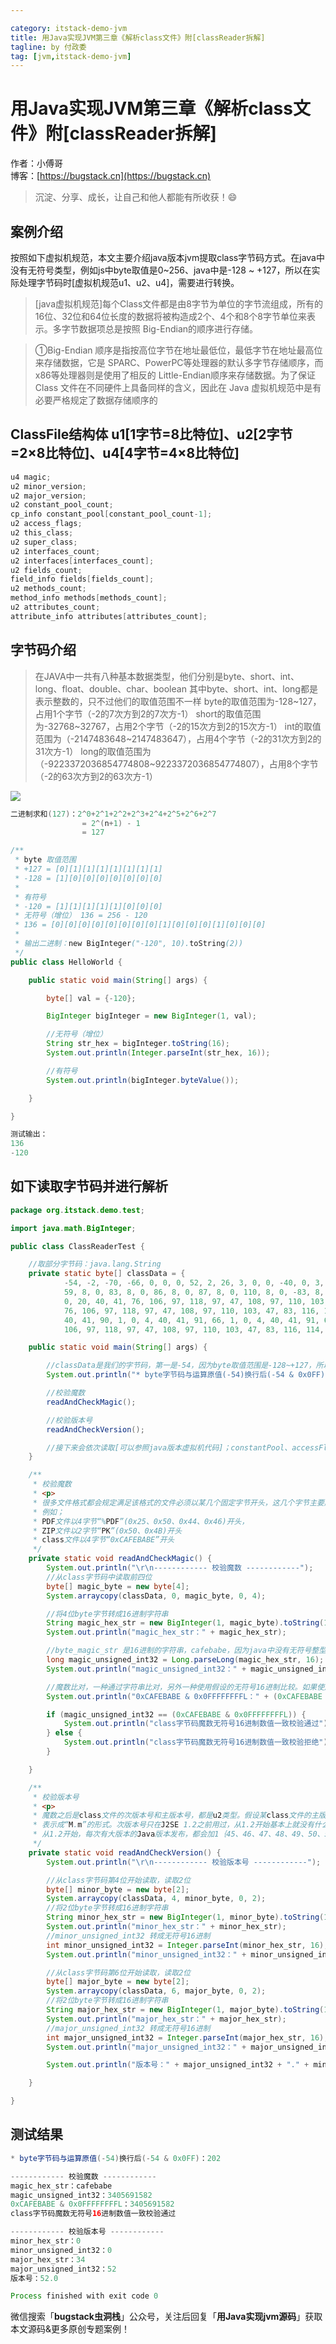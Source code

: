```yaml
---

category: itstack-demo-jvm
title: 用Java实现JVM第三章《解析class文件》附[classReader拆解]
tagline: by 付政委
tag: [jvm,itstack-demo-jvm]
---
```


# 用Java实现JVM第三章《解析class文件》附[classReader拆解]

作者：小傅哥
<br/>博客：[https://bugstack.cn](https://bugstack.cn)

> 沉淀、分享、成长，让自己和他人都能有所收获！😄

## 案例介绍
按照如下虚拟机规范，本文主要介绍java版本jvm提取class字节码方式。在java中没有无符号类型，例如js中byte取值是0~256、java中是-128 ~ +127，所以在实际处理字节码时[虚拟机规范u1、u2、u4]，需要进行转换。

>[java虚拟机规范]每个Class文件都是由8字节为单位的字节流组成，所有的16位、32位和64位长度的数据将被构造成2个、4个和8个8字节单位来表示。多字节数据项总是按照 Big-Endian的顺序进行存储。

>①Big-Endian 顺序是指按高位字节在地址最低位，最低字节在地址最高位来存储数据，它是 SPARC、PowerPC等处理器的默认多字节存储顺序，而 x86等处理器则是使用了相反的 Little-Endian顺序来存储数据。为了保证 Class 文件在不同硬件上具备同样的含义，因此在 Java 虚拟机规范中是有必要严格规定了数据存储顺序的

## ClassFile结构体 u1[1字节=8比特位]、u2[2字节=2×8比特位]、u4[4字节=4×8比特位]
```java
u4 magic;
u2 minor_version;
u2 major_version;
u2 constant_pool_count;
cp_info constant_pool[constant_pool_count-1];
u2 access_flags;
u2 this_class;
u2 super_class;
u2 interfaces_count;
u2 interfaces[interfaces_count];
u2 fields_count;
field_info fields[fields_count];
u2 methods_count;
method_info methods[methods_count];
u2 attributes_count;
attribute_info attributes[attributes_count];
```

## 字节码介绍

>在JAVA中一共有八种基本数据类型，他们分别是byte、short、int、long、float、double、char、boolean 
其中byte、short、int、long都是表示整数的，只不过他们的取值范围不一样 
byte的取值范围为-128~127，占用1个字节（-2的7次方到2的7次方-1） 
short的取值范围为-32768~32767，占用2个字节（-2的15次方到2的15次方-1） 
int的取值范围为（-2147483648~2147483647），占用4个字节（-2的31次方到2的31次方-1） 
long的取值范围为（-9223372036854774808~9223372036854774807），占用8个字节（-2的63次方到2的63次方-1）

![](https://fuzhengwei.github.io/assets/images/pic-content/2019/08/byte表.png)

```java
二进制求和(127)：2^0+2^1+2^2+2^3+2^4+2^5+2^6+2^7
                = 2^(n+1) - 1
				= 127
```

```java
/**
 * byte 取值范围
 * +127 = [0][1][1][1][1][1][1][1]
 * -128 = [1][0][0][0][0][0][0][0]
 *
 * 有符号
 * -120 = [1][1][1][1][1][0][0][0]
 * 无符号（增位） 136 = 256 - 120
 * 136 = [0][0][0][0][0][0][0][0][1][0][0][0][1][0][0][0]
 *
 * 输出二进制：new BigInteger("-120", 10).toString(2))
 */
public class HelloWorld {

    public static void main(String[] args) {

        byte[] val = {-120};

        BigInteger bigInteger = new BigInteger(1, val);

        //无符号（增位）
        String str_hex = bigInteger.toString(16);
        System.out.println(Integer.parseInt(str_hex, 16));

        //有符号
        System.out.println(bigInteger.byteValue());

    }

}
```
```java
测试输出：
136
-120
```

## 如下读取字节码并进行解析
```java
package org.itstack.demo.test;

import java.math.BigInteger;

public class ClassReaderTest {

    //取部分字节码：java.lang.String
    private static byte[] classData = {
            -54, -2, -70, -66, 0, 0, 0, 52, 2, 26, 3, 0, 0, -40, 0, 3, 0, 0, -37, -1, 3, 0, 0, -33, -1, 3, 0, 1, 0, 0, 8, 0,
            59, 8, 0, 83, 8, 0, 86, 8, 0, 87, 8, 0, 110, 8, 0, -83, 8, 0, -77, 8, 0, -49, 8, 0, -47, 1, 0, 3, 40, 41, 73, 1,
            0, 20, 40, 41, 76, 106, 97, 118, 97, 47, 108, 97, 110, 103, 47, 79, 98, 106, 101, 99, 116, 59, 1, 0, 20, 40, 41,
            76, 106, 97, 118, 97, 47, 108, 97, 110, 103, 47, 83, 116, 114, 105, 110, 103, 59, 1, 0, 3, 40, 41, 86, 1, 0, 3,
            40, 41, 90, 1, 0, 4, 40, 41, 91, 66, 1, 0, 4, 40, 41, 91, 67, 1, 0, 4, 40, 67, 41, 67, 1, 0, 21, 40, 68, 41, 76,
            106, 97, 118, 97, 47, 108, 97, 110, 103, 47, 83, 116, 114, 105, 110, 103, 59, 1, 0, 4, 40, 73, 41, 67, 1, 0, 4};

    public static void main(String[] args) {

        //classData是我们的字节码，第一是-54，因为byte取值范围是-128~+127，所以如果想看到和其他虚拟机一样的值，需要进行与运算。
        System.out.println("* byte字节码与运算原值(-54)换行后(-54 & 0x0FF)：" + (-54 & 0x0FF));

        //校验魔数
        readAndCheckMagic();

        //校验版本号
        readAndCheckVersion();

        //接下来会依次读取[可以参照java版本虚拟机代码]；constantPool、accessFlags、thisClassIdx、supperClassIdx、interfaces、fields、methods、attributes
    }

    /**
     * 校验魔数
     * <p>
     * 很多文件格式都会规定满足该格式的文件必须以某几个固定字节开头，这几个字节主要起到标识作用，叫作魔数(magic number)。
     * 例如；
     * PDF文件以4字节“%PDF”(0x25、0x50、0x44、0x46)开头，
     * ZIP文件以2字节“PK”(0x50、0x4B)开头
     * class文件以4字节“0xCAFEBABE”开头
     */
    private static void readAndCheckMagic() {
        System.out.println("\r\n------------ 校验魔数 ------------");
        //从class字节码中读取前四位
        byte[] magic_byte = new byte[4];
        System.arraycopy(classData, 0, magic_byte, 0, 4);

        //将4位byte字节转成16进制字符串
        String magic_hex_str = new BigInteger(1, magic_byte).toString(16);
        System.out.println("magic_hex_str：" + magic_hex_str);

        //byte_magic_str 是16进制的字符串，cafebabe，因为java中没有无符号整型，所以如果想要无符号只能放到更高位中
        long magic_unsigned_int32 = Long.parseLong(magic_hex_str, 16);
        System.out.println("magic_unsigned_int32：" + magic_unsigned_int32);

        //魔数比对，一种通过字符串比对，另外一种使用假设的无符号16进制比较。如果使用无符号比较需要将0xCAFEBABE & 0x0FFFFFFFFL与运算
        System.out.println("0xCAFEBABE & 0x0FFFFFFFFL：" + (0xCAFEBABE & 0x0FFFFFFFFL));

        if (magic_unsigned_int32 == (0xCAFEBABE & 0x0FFFFFFFFL)) {
            System.out.println("class字节码魔数无符号16进制数值一致校验通过");
        } else {
            System.out.println("class字节码魔数无符号16进制数值一致校验拒绝");
        }

    }

    /**
     * 校验版本号
     * <p>
     * 魔数之后是class文件的次版本号和主版本号，都是u2类型。假设某class文件的主版本号是M，次版本号是m，那么完整的版本号可以
     * 表示成“M.m”的形式。次版本号只在J2SE 1.2之前用过，从1.2开始基本上就没有什么用了(都是0)。主版本号在J2SE 1.2之前是45，
     * 从1.2开始，每次有大版本的Java版本发布，都会加1｛45、46、47、48、49、50、51、52｝
     */
    private static void readAndCheckVersion() {
        System.out.println("\r\n------------ 校验版本号 ------------");

        //从class字节码第4位开始读取，读取2位
        byte[] minor_byte = new byte[2];
        System.arraycopy(classData, 4, minor_byte, 0, 2);
        //将2位byte字节转成16进制字符串
        String minor_hex_str = new BigInteger(1, minor_byte).toString(16);
        System.out.println("minor_hex_str：" + minor_hex_str);
        //minor_unsigned_int32 转成无符号16进制
        int minor_unsigned_int32 = Integer.parseInt(minor_hex_str, 16);
        System.out.println("minor_unsigned_int32：" + minor_unsigned_int32);

        //从class字节码第6位开始读取，读取2位
        byte[] major_byte = new byte[2];
        System.arraycopy(classData, 6, major_byte, 0, 2);
        //将2位byte字节转成16进制字符串
        String major_hex_str = new BigInteger(1, major_byte).toString(16);
        System.out.println("major_hex_str：" + major_hex_str);
        //major_unsigned_int32 转成无符号16进制
        int major_unsigned_int32 = Integer.parseInt(major_hex_str, 16);
        System.out.println("major_unsigned_int32：" + major_unsigned_int32);

        System.out.println("版本号：" + major_unsigned_int32 + "." + minor_unsigned_int32);

    }

}
```

## 测试结果
```java
* byte字节码与运算原值(-54)换行后(-54 & 0x0FF)：202

------------ 校验魔数 ------------
magic_hex_str：cafebabe
magic_unsigned_int32：3405691582
0xCAFEBABE & 0x0FFFFFFFFL：3405691582
class字节码魔数无符号16进制数值一致校验通过

------------ 校验版本号 ------------
minor_hex_str：0
minor_unsigned_int32：0
major_hex_str：34
major_unsigned_int32：52
版本号：52.0

Process finished with exit code 0
```

微信搜索「**bugstack虫洞栈**」公众号，关注后回复「**用Java实现jvm源码**」获取本文源码&更多原创专题案例！

